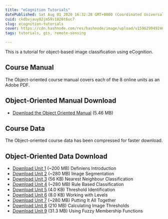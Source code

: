```yaml
---
title: "eCognition Tutorials"
datePublished: Sat Aug 01 2020 16:32:28 GMT+0000 (Coordinated Universal Time)
cuid: ckdbvjauy02jm59s1828t6uc7
slug: ecognition-tutorials
cover: https://cdn.hashnode.com/res/hashnode/image/upload/v1596299492403/z4HB4V21I.png
tags: tutorials, gis, remote-sensing

---
```


This is a tutorial for object-based image classification using eCognition.

## Course Manual
The Object-oriented course manual covers each of the 8 online units as an Adobe PDF.

## Object-Oriented Manual Download
* [Download the Object Oriented Manual](http://wetlands.io/tutorials/#ecognition) (5.46 MB)

## Course Data
The Object-oriented course data has been compressed for faster download.

## Object-Oriented Data Download

* [Download Unit 1](http://wetlands.io/tutorials/#ecognition) (~200 MB) Definiens Introduction
* [Download Unit 2](http://wetlands.io/tutorials/#ecognition) (~280 MB) Image Segmentation
* [Download Unit 3](http://wetlands.io/tutorials/#ecognition) (56 KB) Nearest Neighbour Classification
* [Download Unit 4](http://wetlands.io/tutorials/#ecognition) (~280 MB) Rule Based Classification
* [Download Unit 5](http://wetlands.io/tutorials/#ecognition) (4.0 KB) Threshold Identification
* [Download Unit 6](http://wetlands.io/tutorials/#ecognition) (8.0 KB) Working with Levels
* [Download Unit 7](http://wetlands.io/tutorials/#ecognition) (~280 MB) Putting It All Together
* [Download Unit 8](http://wetlands.io/tutorials/#ecognition) (210 MB) Calculating Image Thresholds
* [Download Unit 9](http://wetlands.io/tutorials/#ecognition) (31.3 MB) Using Fuzzy Membership Functions